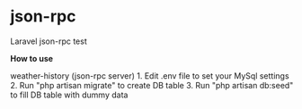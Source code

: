 # json-rpc
Laravel json-rpc test

<p><strong>How to use</strong></p>
weather-history (json-rpc server)
1. Edit .env file to set your MySql settings
2. Run "php artisan migrate" to create DB table
3. Run "php artisan db:seed" to fill DB table with dummy data
